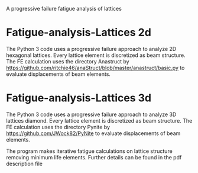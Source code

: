 
A progressive failure fatigue analysis of lattices

# Fatigue-analysis-Lattices 2d
The Python 3 code uses a progressive failure approach to analyze 2D hexagonal lattices.
Every lattice element is discretized as beam structure.
The FE calculation uses the directory Anastruct by https://github.com/ritchie46/anaStruct/blob/master/anastruct/basic.py
to evaluate displacements of beam elements.


# Fatigue-analysis-Lattices 3d
The Python 3 code uses a progressive failure approach to analyze 3D lattices diamond.
Every lattice element is discretized as beam structure.
The FE calculation uses the directory Pynite by https://github.com/JWock82/PyNite
to evaluate displacements of beam elements.

The program makes iterative fatigue calculations on lattice structure removing minimum life elements.
Further details can be found in the pdf description file

